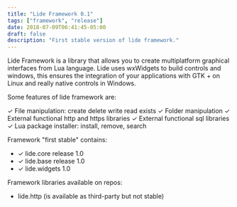 ```yaml
---
title: "Lide Framework 0.1"
tags: ["framework", "release"]
date: 2018-07-09T06:41:45-05:00
draft: false
description: "First stable version of lide framework."
---
```


Lide Framework is a library that allows you to create multiplatform graphical interfaces from Lua language. Lide uses wxWidgets to build controls and windows, this ensures the integration of your applications with GTK + on Linux and really native controls in Windows.	

Some features of lide framework are:

✓ File manipulation: create delete write read exists
✓ Folder manipulation
✓ External functional http and https libraries
✓ External functional sql libraries
✓ Lua package installer: install, remove, search

Framework "first stable" contains:

- ✓ lide.core release 1.0
- ✓ lide.base release 1.0
- ✓ lide.widgets 1.0 

Framework libraries available on repos:

- lide.http (is available as third-party but not stable)